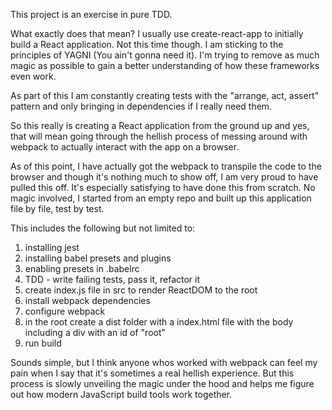 This project is an exercise in pure TDD.

What exactly does that mean? I usually use create-react-app to initially build a React application. Not this time though. I am sticking to the principles of YAGNI (You ain't gonna need it). I'm trying to remove as much magic as possible to gain a better understanding of how these frameworks even work.

As part of this I am constantly creating tests with the "arrange, act, assert" pattern and only bringing in dependencies if I really need them.

So this really is creating a React application from the ground up and yes, that will mean going through the hellish process of messing around with webpack to actually interact with the app on a browser.

As of this point, I have actually got the webpack to transpile the code to the browser and though it's nothing much to show off, I am very proud to have pulled this off. It's especially satisfying to have done this from scratch. No magic involved, I started from an empty repo and built up this application file by file, test by test.

This includes the following but not limited to:

1. installing jest
2. installing babel presets and plugins
3. enabling presets in .babelrc
4. TDD - write failing tests, pass it, refactor it
5. create index.js file in src to render ReactDOM to the root
6. install webpack dependencies
7. configure webpack
8. in the root create a dist folder with a index.html file with the body including a div with an id of "root"
9. run build

Sounds simple, but I think anyone whos worked with webpack can feel my pain when I say that it's sometimes a real hellish experience. But this process is slowly unveiling the magic under the hood and helps me figure out how modern JavaScript build tools work together.
